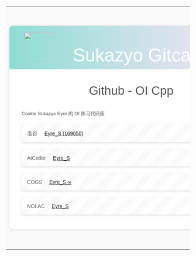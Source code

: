 <table style="width: 99.8%;height:99.8% "><tbody><tr><td style="background:#fafafa url(https://a.photo/images/2018/03/24/2017113018325846288465.png)">
			<div style="border-radius: 10px 10px 10px 10px;font-size:13px;    color: #555555;width: 666px;font-family:'Century Gothic','Trebuchet MS','Hiragino Sans GB',微软雅黑,'Microsoft Yahei',Tahoma,Helvetica,Arial,'SimSun',sans-serif;margin:50px auto;border:1px solid #eee;max-width:100%;background: #ffffff repeating-linear-gradient(-45deg,#fff,#fff 1.125rem,transparent 1.125rem,transparent 2.25rem);box-shadow: 0 1px 5px rgba(0, 0, 0, 0.15);">
				<div style="width:100%;background:#49BDAD;color:#ffffff;border-radius: 10px 10px 0 0;background-image: -moz-linear-gradient(0deg, rgb(67, 198, 184), rgb(255, 209, 244));background-image: -webkit-linear-gradient(0deg, rgb(67, 198, 184), rgb(255, 209, 244));">
					<div style="padding: 18px 40px;margin:0;background-color: hsla(0,0%,100%,.4);border-radius: 10px 10px 0 0;">
						<img src="https://sukazyo.cc/header-round/" style="width:80px" />
						<span style="font-size:50px;margin-left:50px; line-height:0px; text-align: center;">Sukazyo Gitcard</span>
					</div>
				</div>
				<div style="margin:40px auto;width:90%">
					<p style="text-align:center; font-size:33px">Github - OI Cpp</p>
					<p>Cookie Sukazyo Eyre 的 OI 练习代码库</p>
					<p style="background: #fafafa repeating-linear-gradient(-45deg,#fff,#fff 1.125rem,transparent 1.125rem,transparent 2.25rem);box-shadow: 0 2px 5px rgba(0, 0, 0, 0.15);margin:20px 0px;padding:15px;border-radius:5px;font-size:14px;color:#555555;">
						洛谷&nbsp&nbsp&nbsp&nbsp&nbsp<a href="https://www.luogu.org/space/show?uid=169050">Eyre_S (169050)</a><br />
					</p>
					<p style="background: #fafafa repeating-linear-gradient(-45deg,#fff,#fff 1.125rem,transparent 1.125rem,transparent 2.25rem);box-shadow: 0 2px 5px rgba(0, 0, 0, 0.15);margin:20px 0px;padding:15px;border-radius:5px;font-size:14px;color:#555555;">
						AtCoder&nbsp&nbsp&nbsp&nbsp&nbsp<a href="https://atcoder.jp/users/Eyre_S">Eyre_S</a><br />
					</p>
					<p style="background: #fafafa repeating-linear-gradient(-45deg,#fff,#fff 1.125rem,transparent 1.125rem,transparent 2.25rem);box-shadow: 0 2px 5px rgba(0, 0, 0, 0.15);margin:20px 0px;padding:15px;border-radius:5px;font-size:14px;color:#555555;">
						COGS&nbsp&nbsp&nbsp&nbsp&nbsp<a href="http://cogs.pro:8080/">Eyre_S &infin;</a><br />
					</p>
					<p style="background: #fafafa repeating-linear-gradient(-45deg,#fff,#fff 1.125rem,transparent 1.125rem,transparent 2.25rem);box-shadow: 0 2px 5px rgba(0, 0, 0, 0.15);margin:20px 0px;padding:15px;border-radius:5px;font-size:14px;color:#555555;">
						NOI.AC&nbsp&nbsp&nbsp&nbsp&nbsp<a href="http://noi.ac/user/profile/Eyre_S">Eyre_S</a><br />
					</p>
		</div>
	</div>
</td></tr></tbody></table>


<!--- 以下为之前的 Markdown 代码 ---><!--- 

	<center style="font-size:40px;"><img width = '150' src ="https://sukazyo.cc/header-round/"/><br>Cookie Sukazyo Eyre</center>

<br>

- - -

## OICpp

Cookie Sukazyo Eyre 的 OI 练习代码库

<br>

> 洛谷 [Eyre_S (169050)](https://www.luogu.org/space/show?uid=169050)
>
> AtCoder [Eyre_S](https://atcoder.jp/users/Eyre_S)
>
> COGS [Eyre_S %?%](http://cogs.pro:8080/)
>
> NOIAC [Eyre_S](http://noi.ac/user/profile/Eyre_S)

-->

